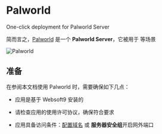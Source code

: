 # Palworld

One-click deployment for Palworld Server

简而言之，[Palworld](https://www.pocketpair.jp/palworld) 是一个 **Palworld Server**，它被用于  等场景


![Palworld](https://libs.websoft9.com/Websoft9/DocsPicture/zh/palworld/palworld-gui-websoft9.png)


## 准备

在参阅本文档使用 Palworld 时，需要确保如下几点：

- 应用是基于 Websoft9 安装的

- 请检查应用的使用许可协议，确保符合要求

- 应用具备访问条件：[配置域名](./guide/appsetdomain) 或 **服务器安全组**开启网外端口